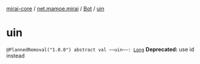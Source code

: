 [mirai-core](../../index.md) / [net.mamoe.mirai](../index.md) / [Bot](index.md) / [uin](./uin.md)

# uin

`@PlannedRemoval("1.0.0") abstract val ~~uin~~: `[`Long`](https://kotlinlang.org/api/latest/jvm/stdlib/kotlin/-long/index.html)
**Deprecated:** use id instead

